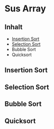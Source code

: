# Sus Array

## Inhalt
 - [Insertion Sort](#insertion-sort)
 - [Selection Sort](#selection-sort)
 - Bubble Sort
 - Quicksort

## Insertion Sort
## Selection Sort
## Bubble Sort
## Quicksort